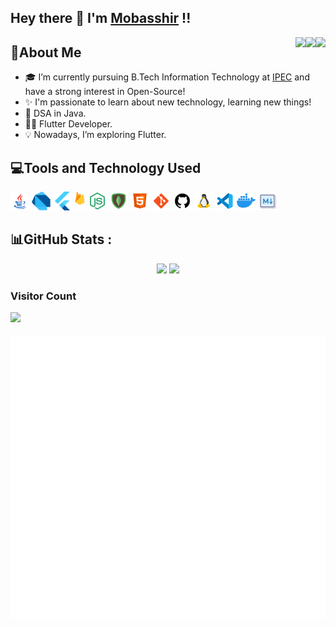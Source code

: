 ## Hey there :wave: I'm [Mobasshir](https://www.linkedin.com/in/imobasshir/) !!

<a href="https://www.linkedin.com/in/imobasshir/"><img src="https://img.icons8.com/cute-clipart/64/000000/linkedin.png" align="right"/></a> <a href="https://twitter.com/mobasshirtwts"><img src="https://img.icons8.com/cute-clipart/64/000000/twitter.png" align="right"/></a> <a href="https://www.instagram.com/mobasshir_code/"> <img src="https://img.icons8.com/cute-clipart/64/000000/instagram-new.png" align="right"/> </a>

## :wave:About Me

- 🎓 I’m currently pursuing B.Tech Information Technology at <a href="https://www.ipec.org.in/">IPEC</a> and have a strong interest in Open-Source! <br>
- ✨ I'm passionate to learn about new technology, learning new things! <br>
- 📖 DSA in Java. <br>
- 👨‍💻 Flutter Developer. <br>
- 💡 Nowadays, I’m exploring Flutter. <br>

## 💻Tools and Technology Used <br>
<code><img height="30" src="https://github.com/imobasshir/imobasshir/raw/main/assets/images/java.png"></code>
<code><img height="30" src="https://github.com/imobasshir/imobasshir/raw/main/assets/images/dart.png"></code>
<code><img height="30" src="https://github.com/imobasshir/imobasshir/raw/main/assets/images/flutter.png"></code>
<code><img height="30" src="https://github.com/imobasshir/imobasshir/raw/main/assets/images/firebase.png"></code>
<code><img height="30" src="https://github.com/imobasshir/imobasshir/raw/main/assets/images/node-js.png"></code>
<code><img height="30" src="https://github.com/imobasshir/imobasshir/raw/main/assets/images/mongodb.png"></code>
<code><img height="30" src="https://github.com/imobasshir/imobasshir/raw/main/assets/images/html.png"></code>
<code><img height="30" src="https://github.com/imobasshir/imobasshir/raw/main/assets/images/git.png"></code>
<code><img height="30" src="https://github.com/imobasshir/imobasshir/raw/main/assets/images/github.png"></code>
<code><img height="30" src="https://github.com/imobasshir/imobasshir/raw/main/assets/images/linux.png"></code>
<code><img height="30" src="https://github.com/imobasshir/imobasshir/raw/main/assets/images/code.png"></code>
<code><img height="30" src="https://github.com/imobasshir/imobasshir/raw/main/assets/images/docker.png"></code>
<code><img height="30" src="https://github.com/imobasshir/imobasshir/raw/main/assets/images/markdown1.png"></code>

<!-- ## 💻Tech Stack

- 💻 &nbsp; ![Java](https://img.shields.io/badge/-Java-333333?style=flat&logo=Java&logoColor=007396)
- 🌐 &nbsp; ![HTML](https://img.shields.io/badge/-HTML5-333333?style=flat&logo=HTML5) ![CSS](https://img.shields.io/badge/-CSS-333333?style=flat&logo=CSS3&logoColor=1572B6)
- 📱 &nbsp; ![Flutter](https://img.shields.io/badge/Flutter-333333?style=flat&logo=flutter) ![Dart](https://img.shields.io/badge/Dart-333333?style=flat&logo=dart)
- 🛢 &nbsp; ![MySQL](https://img.shields.io/badge/-MySQL-333333?style=flat&logo=mysql)
- ⚙️ &nbsp; ![Git](https://img.shields.io/badge/-Git-333333?style=flat&logo=git) ![GitHub](https://img.shields.io/badge/-GitHub-333333?style=flat&logo=github) ![Markdown](https://img.shields.io/badge/-Markdown-333333?style=flat&logo=markdown) ![Linux](https://img.shields.io/badge/Linux-333333?style=flat&logo=linux) ![Docker](https://img.shields.io/badge/Docker-333333?style=flat&logo=docker)
- 🔧 &nbsp; ![Visual Studio Code](https://img.shields.io/badge/-Visual%30Studio%30Code-333333?style=flat&logo=visual-studio-code&logoColor=007ACC) -->

## 📊GitHub Stats :

<p align="center">
	<img width="48%" src="https://github-readme-stats.vercel.app/api?username=imobasshir&show_icons=true&theme=radical&hide_border=true&count_private=true&include_all_commits=true" />
  <img width="48%" src="https://github-readme-streak-stats.herokuapp.com/?user=imobasshir&theme=radical&hide_border=true" /> <br>
	<!-- <img width="40%" src="https://github-readme-stats.vercel.app/api/top-langs/?username=imobasshir&theme=radical&hide_border=true&include_all_commits=true&count_private=true&layout=compact&langs_count=6" /> -->
</p>

<!-- ### Contribution Graph -->

<!-- <img width="100%" alt="Mobasshir's Activity Graph" src="https://activity-graph.herokuapp.com/graph?username=imobasshir&theme=xcode" /></a> -->

### Visitor Count

<img src="https://profile-counter.glitch.me/imobasshir/count.svg">
<br/><br/>
<img src="https://github.com/imobasshir/imobasshir/blob/main/github-metrics.svg">
<img src="https://github.com/imobasshir/imobasshir/blob/main/language.svg">
<!-- 
---
[![](https://visitcount.itsvg.in/api?id=imobasshir&icon=0&color=0)](https://visitcount.itsvg.in) -->

